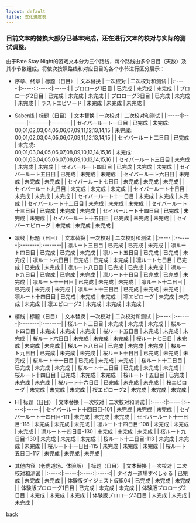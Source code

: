 ```yaml
---
layout: default
title: 汉化进度表
---
```


### 目前文本的替换大部分已基本完成，还在进行文本的校对与实际的测试调整。

由于Fate Stay Night的游戏文本分为三个路线，每个路线由多个日目（天数）及其小节数组成，将依次按照路线和对应日目的各个小节进行区分展示：

- 序章、终章
| 标题（日目） | 文本替换 | 一次校对 | 二次校对和测试 |
|:-----:|:-----:|:-----:|:-----:|
| プロローグ1日目 | 已完成 | 未完成 | 未完成 |
| プロローグ2日目 | 已完成 | 未完成 | 未完成 |
| プロローグ3日目 | 已完成 | 未完成 | 未完成 |
| ラストエピソード | 未完成 | 未完成 | 未完成 |

- Saber线
| 标题（日目） | 文本替换 | 一次校对 | 二次校对和测试 |
|:-----:|:-------|:--------|:--------|
| セイバールート一日目 | 已完成 | 未完成:<br />00,01,02,03,04,05,06,07,09,11,12,13,14,15 | 未完成:<br />00,01,02,03,04,05,06,07,09,11,12,13,14,15 |
| セイバールート二日目 | 已完成 | 未完成:<br />00,01,03,04,05,06,07,08,09,10,13,14,15,16 | 未完成:<br />00,01,03,04,05,06,07,08,09,10,13,14,15,16 |
| セイバールート三日目 | 未完成 | 未完成 | 未完成 |
| セイバールート四日目 | 已完成 | 未完成 | 未完成 |
| セイバールート五日目 | 已完成 | 未完成 | 未完成 |
| セイバールート六日目 | 未完成 | 未完成 | 未完成 |
| セイバールート七日目 | 未完成 | 未完成 | 未完成 |
| セイバールート九日目 | 未完成 | 未完成 | 未完成 |
| セイバールート十日目 | 未完成 | 未完成 | 未完成 |
| セイバールート十一日目 | 未完成 | 未完成 | 未完成 |
| セイバールート十二日目 | 未完成 | 未完成 | 未完成 |
| セイバールート十三日目 | 已完成 | 未完成 | 未完成 |
| セイバールート十四日目 | 已完成 | 未完成 | 未完成 |
| セイバールート十五日目 | 已完成 | 未完成 | 未完成 |
| セイバーエピローグ | 未完成 | 未完成 | 未完成 |

- 凛线
| 标题（日目） | 文本替换 | 一次校对 | 二次校对和测试 |
|:-----:|:-------|:--------|:--------|
| 凛ルート三日目 | 已完成 | 已完成 | 未完成 |
| 凛ルート四日目 | 已完成 | 已完成 | 未完成 |
| 凛ルート五日目 | 已完成 | 已完成 | 未完成 |
| 凛ルート六日目 | 已完成 | 已完成 | 未完成 |
| 凛ルート七日目 | 已完成 | 已完成 | 未完成 |
| 凛ルート八日目 | 已完成 | 已完成 | 未完成 |
| 凛ルート九日目 | 已完成 | 已完成 | 未完成 |
| 凛ルート十日目 | 已完成 | 已完成 | 未完成 |
| 凛ルート十一日目 | 已完成 | 未完成 | 未完成 |
| 凛ルート十二日目 | 已完成 | 未完成 | 未完成 |
| 凛ルート十三日目 | 已完成 | 未完成 | 未完成 |
| 凛ルート十四日目 | 已完成 | 未完成 | 未完成 |
| 凛エピローグ | 未完成 | 未完成 | 未完成 |
| 凛エピローグ2 | 未完成 | 未完成 | 未完成 |

- 樱线
| 标题（日目） | 文本替换 | 一次校对 | 二次校对和测试 |
|:-----:|:-------|:--------|:--------|
| 桜ルート三日目 | 未完成 | 未完成 | 未完成 |
| 桜ルート四日目 | 未完成 | 未完成 | 未完成 |
| 桜ルート五日目 | 未完成 | 未完成 | 未完成 |
| 桜ルート六日目 | 未完成 | 未完成 | 未完成 |
| 桜ルート七日目 | 未完成 | 未完成 | 未完成 |
| 桜ルート八日目 | 已完成 | 未完成 | 未完成 |
| 桜ルート九日目 | 已完成 | 未完成 | 未完成 |
| 桜ルート十日目 | 已完成 | 未完成 | 未完成 |
| 桜ルート十一日目 | 已完成 | 未完成 | 未完成 |
| 桜ルート十二日目 | 已完成 | 未完成 | 未完成 |
| 桜ルート十三日目 | 已完成 | 未完成 | 未完成 |
| 桜ルート十四日目 | 已完成 | 未完成 | 未完成 |
| 桜ルート十五日目 | 已完成 | 未完成 | 未完成 |
| 桜ルート十六日目 | 已完成 | 未完成 | 未完成 |
| 桜エピローグ | 未完成 | 未完成 | 未完成 |
| 桜エピローグ2 | 未完成 | 未完成 | 未完成 |

- H
| 标题（日目） | 文本替换 | 一次校对 | 二次校对和测试 |
|:-----:|:-----:|:-----:|:-----:|
| セイバールート十四日目-101 | 未完成 | 未完成 | 未完成 |
| セイバールート十四日目-111 | 未完成 | 未完成 | 未完成 |
| セイバールート十一日目-118 | 未完成 | 未完成 | 未完成 |
| 凛ルート十四日目-108 | 未完成 | 未完成 | 未完成 |
| 凛ルート十四日目-130 | 未完成 | 未完成 | 未完成 |
| 桜ルート九日目-130 | 未完成 | 未完成 | 未完成 |
| 桜ルート十二日目-113 | 未完成 | 未完成 | 未完成 |
| 桜ルート十一日目-115 | 未完成 | 未完成 | 未完成 |
| 桜ルート五日目-117 | 未完成 | 未完成 | 未完成 |

- 其他内容（老虎道场、体验版）
| 标题（日目） | 文本替换 | 一次校对 | 二次校对和测试 |
|:-----:|:-----:|:-----:|:-----:|
| タイガー道場すぺしゃる | 已完成 | 未完成 | 未完成 |
| 体験版ダイジェスト仮組04 | 已完成 | 未完成 | 未完成 |
| 体験版プロローグ1日目 | 已完成 | 未完成 | 未完成 |
| 体験版プロローグ2日目 | 未完成 | 未完成 | 未完成 |
| 体験版プロローグ3日目 | 未完成 | 未完成 | 未完成 |

[back](./)
